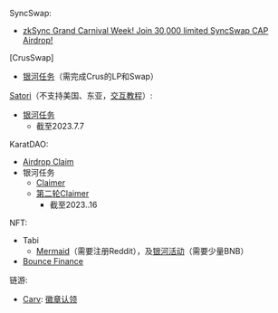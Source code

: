 SyncSwap:
* [zkSync Grand Carnival Week! Join 30,000 limited SyncSwap CAP Airdrop!](https://taskon.xyz/campaign/detail/5551)

[CrusSwap]
* [银河任务](https://galxe.com/crus/campaign/GCD7XUQbEh)（需完成Crus的LP和Swap）

[Satori](https://zksync.satori.finance/)（不支持美国、东亚，[交互教程](https://twitter.com/oldleek_eth/status/1674059322760867846?s=20)）:
* [银河任务](https://twitter.com/Zlican133061/status/1676515660304875520?s=20)
  * 截至2023.7.7

KaratDAO:
* [Airdrop Claim](https://karatdao.com/network/airdrop)
* 银河任务
  * [Claimer](https://galxe.com/karat/campaign/GCQDoUe7So)
  * [第二轮Claimer](https://galxe.com/karat/campaign/GCYLXUWfG8)
    * 截至2023..16

NFT:
* Tabi
  * [Mermaid](https://tabi.lol/mermaid)（需要注册Reddit），及[银河活动](https://galxe.com/TabiNFT/campaign/GCHKUUWp5m)（需要少量BNB）
* [Bounce Finance](https://app.bounce.finance/okxActivity/zksyncera/1)

链游:
* [Carv](https://carv.io/events/b603f00f-ee4a-5e0c-9dac-2912c4cee384/detail): [徽章认领](https://twitter.com/maik2hello/status/1676540301819920384?s=20)
